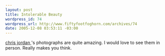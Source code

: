 ```yaml
--- 
layout: post
title: Intolerable Beauty
wordpress_id: 74
wordpress_url: http://www.fiftyfootfoghorn.com/archives/74
date: 2005-12-08 03:53:11 -03:00
---
```

<a href="http://www.chrisjordan.com/">chris jordan </a>'s photographs are quite amazing. I would love to see them in person. Really makes you think.
